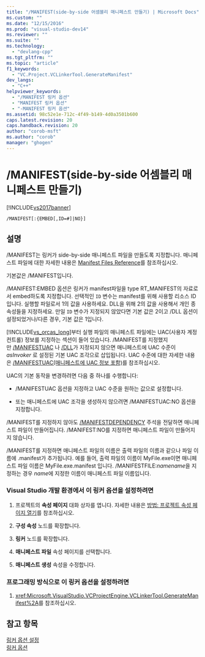 ```yaml
---
title: "/MANIFEST(side-by-side 어셈블리 매니페스트 만들기) | Microsoft Docs"
ms.custom: ""
ms.date: "12/15/2016"
ms.prod: "visual-studio-dev14"
ms.reviewer: ""
ms.suite: ""
ms.technology: 
  - "devlang-cpp"
ms.tgt_pltfrm: ""
ms.topic: "article"
f1_keywords: 
  - "VC.Project.VCLinkerTool.GenerateManifest"
dev_langs: 
  - "C++"
helpviewer_keywords: 
  - "/MANIFEST 링커 옵션"
  - "MANIFEST 링커 옵션"
  - "-MANIFEST 링커 옵션"
ms.assetid: 98c52e1e-712c-4f49-b149-4d0a3501b600
caps.latest.revision: 20
caps.handback.revision: 20
author: "corob-msft"
ms.author: "corob"
manager: "ghogen"
---
```

# /MANIFEST(side-by-side 어셈블리 매니페스트 만들기)
[!INCLUDE[vs2017banner](../../assembler/inline/includes/vs2017banner.md)]

```  
/MANIFEST[:{EMBED[,ID=#]|NO}]  
```  
  
## 설명  
 \/MANIFEST는 링커가 side\-by\-side 매니페스트 파일을 만들도록 지정합니다.  매니페스트 파일에 대한 자세한 내용은 [Manifest Files Reference](http://msdn.microsoft.com/library/aa375632)를 참조하십시오.  
  
 기본값은 \/MANIFEST입니다.  
  
 \/MANIFEST:EMBED 옵션은 링커가 manifest파일을 type RT\_MANIFEST의 자료로서 embed하도록 지정합니다.  선택적인 `ID` 변수는 manifest를 위해 사용할 리소스 ID 입니다.  실행할 파일로서 1의 값을 사용하세요.  DLL을 위해 2의 값을 사용해서 개인 종속성들을 지정하세요.  만일 `ID` 변수가 지정되지 않았다면 기본 값은 2이고 \/DLL 옵션이 설정되었거나\/다른 경우, 기본 값은 1입니다.  
  
 [!INCLUDE[vs_orcas_long](../../atl/reference/includes/vs_orcas_long_md.md)]부터 실행 파일의 매니페스트 파일에는 UAC\(사용자 계정 컨트롤\) 정보를 지정하는 섹션이 들어 있습니다.  \/MANIFEST를 지정했지만 [\/MANIFESTUAC](../../build/reference/manifestuac-embeds-uac-information-in-manifest.md) 나 [\/DLL](../../build/reference/dll-build-a-dll.md)가 지정되지 않으면 매니페스트에 UAC 수준이 *asInvoker* 로 설정된 기본 UAC 조각으로 삽입됩니다.  UAC 수준에 대한 자세한 내용은 [\/MANIFESTUAC\(매니페스트에 UAC 정보 포함\)](../../build/reference/manifestuac-embeds-uac-information-in-manifest.md)를 참조하십시오.  
  
 UAC의 기본 동작을 변경하려면 다음 중 하나를 수행합니다:  
  
-   \/MANIFESTUAC 옵션을 지정하고 UAC 수준을 원하는 값으로 설정합니다.  
  
-   또는 매니페스트에 UAC 조각을 생성하지 않으려면 \/MANIFESTUAC:NO 옵션을 지정합니다.  
  
 \/MANIFEST를 지정하지 않아도 [\/MANIFESTDEPENDENCY](../../build/reference/manifestdependency-specify-manifest-dependencies.md) 주석을 전달하면 매니페스트 파일이 만들어집니다.  \/MANIFEST:NO를 지정하면 매니페스트 파일이 만들어지지 않습니다.  
  
 \/MANIFEST를 지정하면 매니페스트 파일의 이름은 출력 파일의 이름과 같으나 파일 이름에 .manifest가 추가됩니다.  예를 들어, 출력 파일의 이름이 MyFile.exe이면 매니페스트 파일 이름은 MyFile.exe.manifest 입니다.  \/MANIFESTFILE:*namename*을 지정하는 경우 *name*에 지정한 이름이 매니페스트 파일 이름입니다.  
  
### Visual Studio 개발 환경에서 이 링커 옵션을 설정하려면  
  
1.  프로젝트의 **속성 페이지** 대화 상자를 엽니다.  자세한 내용은 [방법: 프로젝트 속성 페이지 열기](../../misc/how-to-open-project-property-pages.md)를 참조하십시오.  
  
2.  **구성 속성** 노드를 확장합니다.  
  
3.  **링커** 노드를 확장합니다.  
  
4.  **매니페스트 파일** 속성 페이지를 선택합니다.  
  
5.  **매니페스트 생성** 속성을 수정합니다.  
  
### 프로그래밍 방식으로 이 링커 옵션을 설정하려면  
  
1.  <xref:Microsoft.VisualStudio.VCProjectEngine.VCLinkerTool.GenerateManifest%2A>를 참조하십시오.  
  
## 참고 항목  
 [링커 옵션 설정](../../build/reference/setting-linker-options.md)   
 [링커 옵션](../../build/reference/linker-options.md)